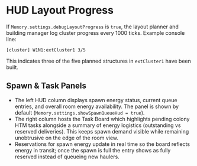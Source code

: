 # HUD Layout Progress

If `Memory.settings.debugLayoutProgress` is `true`, the layout planner and building manager
log cluster progress every 1000 ticks. Example console line:

```text
[cluster] W1N1:extCluster1 3/5
```

This indicates three of the five planned structures in `extCluster1` have been built.

## Spawn & Task Panels

- The left HUD column displays spawn energy status, current queue entries, and overall room energy availability. The panel is shown by default (`Memory.settings.showSpawnQueueHud = true`).
- The right column hosts the Task Board which highlights pending colony HTM tasks alongside a summary of energy logistics (outstanding vs reserved deliveries). This keeps spawn demand visible while remaining unobtrusive on the edge of the room view.
- Reservations for spawn energy update in real time so the board reflects energy in transit; once the spawn is full the entry shows as fully reserved instead of queueing new haulers.


